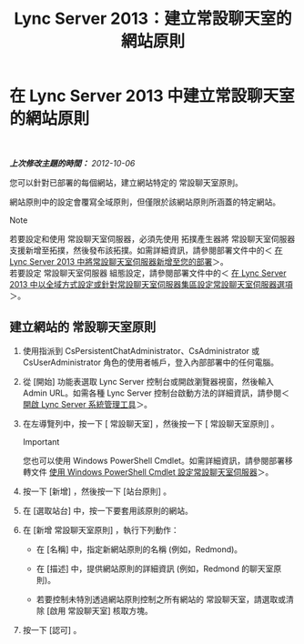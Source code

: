 ﻿---
title: Lync Server 2013：建立常設聊天室的網站原則
TOCTitle: 建立常設聊天室的網站原則
ms:assetid: 1327ff5c-b859-4010-a240-e0b2b084b5bd
ms:mtpsurl: https://technet.microsoft.com/zh-tw/library/JJ204693(v=OCS.15)
ms:contentKeyID: 49290158
ms.date: 08/10/2015
mtps_version: v=OCS.15
ms.translationtype: HT
---

# 在 Lync Server 2013 中建立常設聊天室的網站原則

 

_**上次修改主題的時間：** 2012-10-06_

您可以針對已部署的每個網站，建立網站特定的 常設聊天室原則。

網站原則中的設定會覆寫全域原則，但僅限於該網站原則所涵蓋的特定網站。

> [!NOTE]
> 若要設定和使用 常設聊天室伺服器，必須先使用 拓撲產生器將 常設聊天室伺服器 支援新增至拓撲，然後發布該拓撲。如需詳細資訊，請參閱部署文件中的＜ <a href="lync-server-2013-adding-persistent-chat-server-to-your-deployment.md">在 Lync Server 2013 中將常設聊天室伺服器新增至您的部署</a>＞。<br />
> 若要設定 常設聊天室伺服器 組態設定，請參閱部署文件中的＜ <a href="lync-server-2013-configure-persistent-chat-server-options-globally-or-for-persistent-chat-server-pool.md">在 Lync Server 2013 中以全域方式設定或針對常設聊天室伺服器集區設定常設聊天室伺服器選項</a>＞。


## 建立網站的 常設聊天室原則

1.  使用指派到 CsPersistentChatAdministrator、CsAdministrator 或 CsUserAdministrator 角色的使用者帳戶，登入內部部署中的任何電腦。

2.  從 \[開始\] 功能表選取 Lync Server 控制台或開啟瀏覽器視窗，然後輸入 Admin URL。如需各種 Lync Server 控制台啟動方法的詳細資訊，請參閱＜ [開啟 Lync Server 系統管理工具](lync-server-2013-open-lync-server-administrative-tools.md)＞。

3.  在左導覽列中，按一下 \[ 常設聊天室\] ，然後按一下 \[ 常設聊天室原則\] 。
    
    > [!IMPORTANT]  
    > 您也可以使用 Windows PowerShell Cmdlet。如需詳細資訊，請參閱部署移轉文件 <a href="configuring-persistent-chat-server-by-using-windows-powershell-cmdlets.md">使用 Windows PowerShell Cmdlet 設定常設聊天室伺服器</a>＞。
    


4.  按一下 \[新增\] ，然後按一下 \[站台原則\] 。

5.  在 \[選取站台\] 中，按一下要套用該原則的網站。

6.  在 \[新增 常設聊天室原則\] ，執行下列動作：
    
      - 在 \[名稱\] 中，指定新網站原則的名稱 (例如，Redmond)。
    
      - 在 \[描述\] 中，提供網站原則的詳細資訊 (例如，Redmond 的聊天室原則)。
    
      - 若要控制未特別透過網站原則控制之所有網站的 常設聊天室，請選取或清除 \[啟用 常設聊天室\] 核取方塊。

7.  按一下 \[認可\] 。

